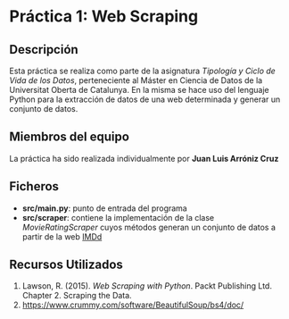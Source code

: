 # Práctica 1: Web Scraping

## Descripción

Esta práctica se realiza como parte de la asignatura _Tipología y Ciclo de Vida de los Datos_, perteneciente al Máster en Ciencia de Datos
de la Universitat Oberta de Catalunya. En la misma se hace uso del lenguaje Python para la extracción de datos de una web determinada y generar
un conjunto de datos.

## Miembros del equipo

La práctica ha sido realizada individualmente por **Juan Luis Arróniz Cruz**

## Ficheros

* **src/main.py**: punto de entrada del programa
* **src/scraper**: contiene la implementación de la clase _MovieRatingScraper_ cuyos métodos generan un conjunto de datos a partir de la web
[IMDd](http://www.imdb.com)

## Recursos Utilizados

1. Lawson, R. (2015). _Web Scraping with Python_. Packt Publishing Ltd. Chapter 2. Scraping the Data.
2. https://www.crummy.com/software/BeautifulSoup/bs4/doc/
